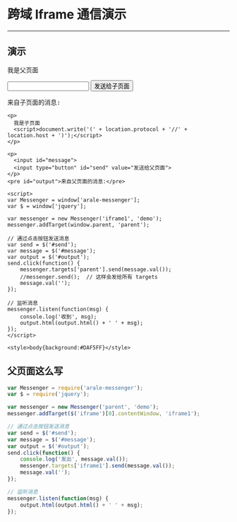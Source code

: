 # 跨域 Iframe 通信演示

---

## 演示

<p>
    我是父页面
    <script>document.write('(' + location.protocol + '//' + location.host + ')');</script>
</p>

<p>
    <input id="message">
    <input type="button" value="发送给子页面" id="send">
</p>

<pre id="output">来自子页面的消息:</pre>

````iframe
<p>
  我是子页面
  <script>document.write('(' + location.protocol + '//' + location.host + ')');</script>
</p>

<p>
  <input id="message">
  <input type="button" id="send" value="发送给父页面">
</p>
<pre id="output">来自父页面的消息:</pre>

<script>
var Messenger = window['arale-messenger'];
var $ = window['jquery'];

var messenger = new Messenger('iframe1', 'demo');
messenger.addTarget(window.parent, 'parent');

// 通过点击按钮发送消息
var send = $('#send');
var message = $('#message');
var output = $('#output');
send.click(function() {
    messenger.targets['parent'].send(message.val());
    //messenger.send();  // 这样会发给所有 targets
    message.val('');
});

// 监听消息
messenger.listen(function(msg) {
    console.log('收到', msg);
    output.html(output.html() + ' ' + msg);
});
</script>

<style>body{background:#DAF5FF}</style>
````

## 父页面这么写

````javascript
var Messenger = require('arale-messenger');
var $ = require('jquery');

var messenger = new Messenger('parent', 'demo');
messenger.addTarget($('iframe')[0].contentWindow, 'iframe1');

// 通过点击按钮发送消息
var send = $('#send');
var message = $('#message');
var output = $('#output');
send.click(function() {
    console.log('发出', message.val());
    messenger.targets['iframe1'].send(message.val());
    message.val('');
});

// 监听消息
messenger.listen(function(msg) {
    output.html(output.html() + ' ' + msg);
});
````
